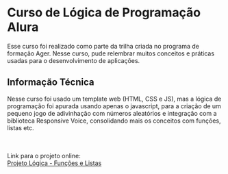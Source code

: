 # Curso de Lógica de Programação Alura

Esse curso foi realizado como parte da trilha criada no programa de formação Ager. Nesse curso, pude relembrar muitos conceitos e práticas usadas para o desenvolvimento de aplicações.

## Informação Técnica

Nesse curso foi usado um template web (HTML, CSS e JS), mas a lógica de programação foi apurada usando apenas o javascript, para a criação de um pequeno jogo de adivinhação com números aleatórios e integração com a biblioteca Responsive Voice, consolidando mais os conceitos com funções, listas etc.

<br><br>
Link para o projeto online:<br>
[Projeto Lógica - Funções e Listas](https://logica-js-projeto-funcoes-listas.vercel.app/)
